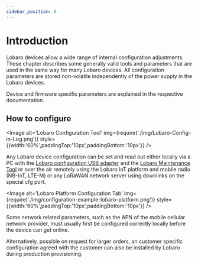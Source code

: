 ```yaml
---
sidebar_position: 0
---
```


# Introduction

Lobaro devices allow a wide range of internal configuration adjustments.
These chapter describes some generally valid tools and parameters that are used in the same way for many Lobaro devices.
All configuration parameters are stored non-volatile independently of the power supply in the Lobaro devices.

Device and firmware specific parameters are explained in the respective documentation.

## How to configure

<Image alt='Lobaro Configuration Tool'
img={require('./img/Lobaro-Config-in-Log.png')}
style={{width:'60%',paddingTop:'10px',paddingBottom:'10px'}} />

Any Lobaro device configuration can be set and read out either locally via a PC with the [Lobaro configuration USB
adapter](./usb-config-adapter) and the [Lobaro Maintenance Tool](./lobaro-tool/index.md) or over the air remotely
using the Lobaro IoT platform and mobile radio (NB-IoT, LTE-M) or any LoRaWAN network server using downlinks on the
special cfg port.

<Image alt='Lobaro Platform Configuration Tab'
img={require('./img/configuration-example-lobaro-platform.png')}
style={{width:'60%',paddingTop:'10px',paddingBottom:'10px'}} />

Some network related parameters, such as the APN of the mobile cellular network provider, must usually
first be configured correctly locally before the device can get online.

Alternatively, possible on request for larger orders, an customer specific configuration agreed with the customer can
also be installed by Lobaro during
production provisioning.

